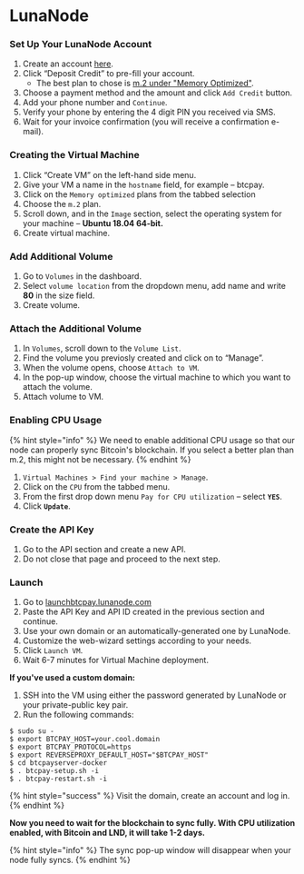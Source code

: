 # LunaNode

### Set Up Your LunaNode Account

1. Create an account [here](https://dynamic.lunanode.com/signup).
2. Click “Deposit Credit” to pre-fill your account.
   * The best plan to chose is [m.2 under "Memory Optimized"](https://www.lunanode.com/pricing).
3. Choose a payment method and the amount and click `Add Credit` button.
4. Add your phone number and `Continue`.
5. Verify your phone by entering the 4 digit PIN you received via SMS.
6. Wait for your invoice confirmation (you will receive a confirmation e-mail).

### Creating the Virtual Machine

1. Click “Create VM” on the left-hand side menu.
2. Give your VM a name in the `hostname` field, for example – btcpay.
3. Click on the `Memory optimized` plans from the tabbed selection
4. Choose the `m.2` plan.
5. Scroll down, and in the `Image` section, select the operating system for your machine – **Ubuntu 18.04 64-bit.**
6. Create virtual machine.

### Add Additional Volume

1. Go to `Volumes` in the dashboard.
2. Select `volume location` from the dropdown menu, add name and write **80** in the size field.
3. Create volume.

### **Attach the Additional Volume**

1. In `Volumes`, scroll down to the `Volume List`.
2. Find the volume you previosly created and click on to “Manage”.
3. When the volume opens, choose `Attach to VM`.
4. In the pop-up window, choose the virtual machine to which you want to attach the volume.
5. Attach volume to VM.

### **Enabling CPU Usage**

{% hint style="info" %}
We need to enable additional CPU usage so that our node can properly sync Bitcoin's blockchain. If you select a better plan than m.2, this might not be necessary.&#x20;
{% endhint %}

1. `Virtual Machines > Find your machine > Manage`.
2. Click on the `CPU` from the tabbed menu.
3. From the first drop down menu `Pay for CPU utilization` – select **`YES`**.
4. Click **`Update`**.

### Create the API Key <a href="#2-create-the-api-key" id="2-create-the-api-key"></a>

1. Go to the API section and create a new API.&#x20;
2. Do not close that page and proceed to the next step.

### Launch

1. Go to [launchbtcpay.lunanode.com](https://launchbtcpay.lunanode.com)
2. Paste the API Key and API ID created in the previous section and continue.
3. Use your own domain or an automatically-generated one by LunaNode.
4. Customize the web-wizard settings according to your needs.
5. Click `Launch VM`.&#x20;
6. Wait 6-7 minutes for Virtual Machine deployment.

**If you've used a custom domain:**

1. SSH into the VM using either the password generated by LunaNode or your private-public key pair.
2. Run the following commands:

```
$ sudo su -
$ export BTCPAY_HOST=your.cool.domain
$ export BTCPAY_PROTOCOL=https
$ export REVERSEPROXY_DEFAULT_HOST="$BTCPAY_HOST"
$ cd btcpayserver-docker
$ . btcpay-setup.sh -i
$ . btcpay-restart.sh -i
```

{% hint style="success" %}
Visit the domain, create an account and log in.
{% endhint %}

**Now you need to wait for the blockchain to sync fully. With CPU utilization enabled, with Bitcoin and LND, it will take 1-2 days.**

{% hint style="info" %}
The sync pop-up window will disappear when your node fully syncs.
{% endhint %}
